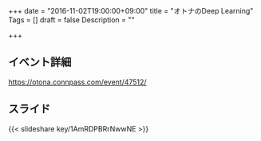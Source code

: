 +++
date = "2016-11-02T19:00:00+09:00"
title = "オトナのDeep Learning"
Tags = []
draft = false
Description = ""

+++


## イベント詳細
https://otona.connpass.com/event/47512/

## スライド
{{< slideshare key/1AmRDPBRrNwwNE >}}
